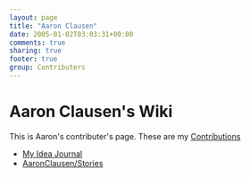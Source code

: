 ```yaml
---
layout: page
title: "Aaron Clausen"
date: 2005-01-02T03:03:31+00:00
comments: true
sharing: true
footer: true
group: Contributers
---
```


# Aaron Clausen's Wiki

This is Aaron's contributer's page. These are my [Contributions](/contributions/aaron-clausen-)

* [My Idea Journal](/aaron-clausen/journal)
* [AaronClausen/Stories](/aaron-clausen/stories)
